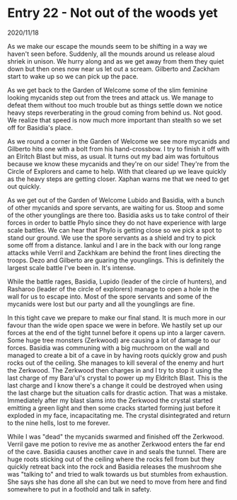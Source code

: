 
# Entry 22 - Not out of the woods yet
<span class="journaldate">2020/11/18</span>

As we make our escape the mounds seem to be shifting in a way we haven't seen before. Suddenly, all the mounds around us release aloud shriek in unison. We hurry along and as we get away from them they quiet down but then ones now near us let out a scream. Gilberto and Zackham start to wake up so we can pick up the pace.
  
As we get back to the Garden of Welcome some of the slim feminine looking mycanids step out from the trees and attack us. We manage to defeat them without too much trouble but as things settle down we notice heavy steps reverberating in the groud coming from behind us. Not good. We realize that speed is now much more important than stealth so we set off for Basidia's place.

As we round a corner in the Garden of Welcome we see more mycanids and Gilberto hits one with a bolt from his hand-crossbow. I try to finish it off with an Elritch Blast but miss, as usual. It turns out my bad aim was fortuitous because we know these mycanids and they're on our side! They're from the Circle of Explorers and came to help. With that cleared up we leave quickly as the heavy steps are getting closer. Xaphan warns me that we need to get out quickly.

As we get out of the Garden of Welcome Lubido and Basidia, with a bunch of other mycanids and spore servants, are waiting for us. Stoop and some of the other younglings are there too. Basidia asks us to take control of their forces in order to battle Phylo since they do not have experience with large scale battles. We can hear that Phylo is getting close so we pick a spot to stand our ground. We use the spore servants as a shield and try to pick some off from a distance. Iankul and I are in the back with our long range attacks while Verril and Zackhkam are behind the front lines directing the troops. Dezo and Gilberto are guaring the younglings. This is definitely the largest scale battle I've been in. It's intense.

While the battle rages, Basidia, Lupido (leader of the circle of hunters), and Rasharoo (leader of the circle of explorers) manage to open a hole in the wall for us to escape into. Most of the spore servants and some of the mycanids were lost but our party and all the younglings are fine.

In this tight cave we prepare to make our final stand. It is much more in our favour than the wide open space we were in before. We hastily set up our forces at the end of the tight tunnel before it opens up into a larger cavern. Some huge tree monsters (Zerkwood) are causing a lot of damage to our forces. Basidia was communing with a big muchroom on the wall and managed to create a bit of a cave in by having roots quickly grow and push rocks out of the ceiling. She manages to kill several of the enemy and hurt the Zerkwood. The Zerkwood then charges in and I try to stop it using the last charge of my Bara'ul's crystal to power up my Eldritch Blast. This is the last charge and I know there's a change it could be destroyed when using the last charge but the situation calls for drastic action. That was a mistake. Immediately after my blast slams into the Zerkwood the crystal started emitting a green light and then some cracks started forming just before it exploded in my face, incapacitating me. The crystal disintegrated and return to the nine hells, lost to me forever.

While I was "dead" the mycanids swarmed and finished off the Zerkwood. Verril gave me potion to revive me as another Zerkwood enters the far end of the cave. Basidia causes another cave in and seals the tunnel. There are huge roots sticking out of the ceiling where the rocks fell from but they quickly retreat back into the rock and Basidia releases the mushroom she was "talking to" and tried to walk towards us but stumbles from exhaustion. She says she has done all she can but we need to move from here and find somewhere to put in a foothold and talk in safety.